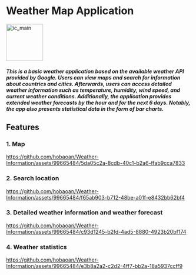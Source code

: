 # Weather Map Application
<img src="https://github.com/hobaoan/Weather-Information/assets/99665484/9da3d204-e6ca-4ef7-bca5-5b75936da721" alt="ic_main" width="100" />

##### This is a basic weather application based on the available weather API provided by Google. Users can view maps and search for information about countries and cities. Afterwards, users can access detailed weather information such as temperature, humidity, wind speed, and current weather conditions. Additionally, the application provides extended weather forecasts by the hour and for the next 6 days. Notably, the app also presents statistical data in the form of bar charts.

## Features
### 1. Map
https://github.com/hobaoan/Weather-Information/assets/99665484/5da05c2a-8cdb-40c1-b2a6-ffab9cca7833
### 2. Search location
https://github.com/hobaoan/Weather-Information/assets/99665484/f65ab903-b712-48be-a01f-e8432bb62bf4
### 3. Detailed weather information and weather forecast
https://github.com/hobaoan/Weather-Information/assets/99665484/c93d1245-b2fd-4ad5-8880-4923b20bf174
### 4. Weather statistics
https://github.com/hobaoan/Weather-Information/assets/99665484/e3b8a2a2-c2d2-4ff7-bb2a-18a5937ccff9


